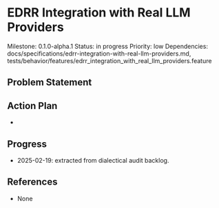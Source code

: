 # EDRR Integration with Real LLM Providers
Milestone: 0.1.0-alpha.1
Status: in progress
Priority: low
Dependencies: docs/specifications/edrr-integration-with-real-llm-providers.md, tests/behavior/features/edrr_integration_with_real_llm_providers.feature

## Problem Statement
<description>


## Action Plan
- <tasks>

## Progress
- 2025-02-19: extracted from dialectical audit backlog.

## References
- None
